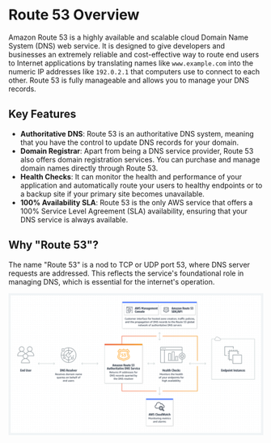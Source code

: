 # Route 53 Overview

Amazon Route 53 is a highly available and scalable cloud Domain Name System (DNS) web service. It is designed to give developers and businesses an extremely reliable and cost-effective way to route end users to Internet applications by translating names like `www.example.com` into the numeric IP addresses like `192.0.2.1` that computers use to connect to each other. Route 53 is fully manageable and allows you to manage your DNS records.

## Key Features

- **Authoritative DNS**: Route 53 is an authoritative DNS system, meaning that you have the control to update DNS records for your domain.
- **Domain Registrar**: Apart from being a DNS service provider, Route 53 also offers domain registration services. You can purchase and manage domain names directly through Route 53.
- **Health Checks**: It can monitor the health and performance of your application and automatically route your users to healthy endpoints or to a backup site if your primary site becomes unavailable.
- **100% Availability SLA**: Route 53 is the only AWS service that offers a 100% Service Level Agreement (SLA) availability, ensuring that your DNS service is always available.

## Why "Route 53"?

The name "Route 53" is a nod to TCP or UDP port 53, where DNS server requests are addressed. This reflects the service's foundational role in managing DNS, which is essential for the internet's operation.

![Route53](../z_resources/images/route53/route53.png)
